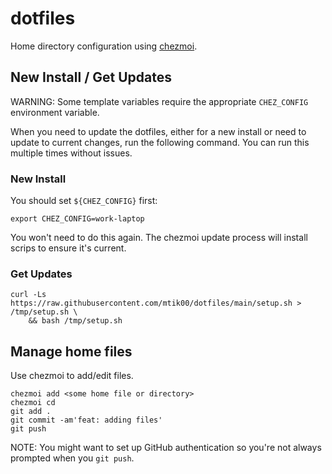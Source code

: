# dotfiles

Home directory configuration using [chezmoi](https://www.chezmoi.io/).

## New Install / Get Updates

WARNING: Some template variables require the appropriate `CHEZ_CONFIG` environment variable.

When you need to update the dotfiles, either for a new install or need to update to current changes, run the following 
command.  You can run this multiple times without issues.

### New Install

You should set `${CHEZ_CONFIG}` first:

```shell
export CHEZ_CONFIG=work-laptop
```

You won't need to do this again.  The chezmoi update process will install scrips to ensure it's current.

### Get Updates
```shell
curl -Ls https://raw.githubusercontent.com/mtik00/dotfiles/main/setup.sh > /tmp/setup.sh \
    && bash /tmp/setup.sh
```

## Manage home files

Use chezmoi to add/edit files.

```shell
chezmoi add <some home file or directory>
chezmoi cd
git add .
git commit -am'feat: adding files'
git push
```

NOTE: You might want to set up GitHub authentication so you're not always prompted when you `git push`.
